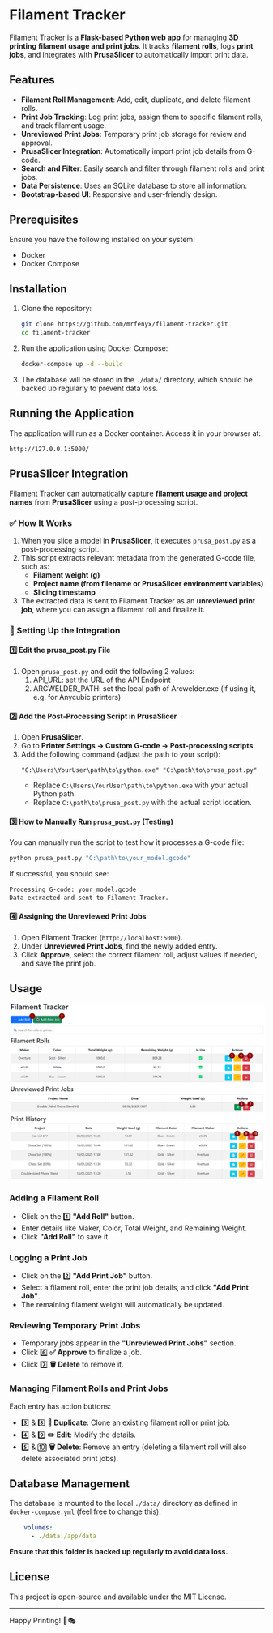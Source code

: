# Filament Tracker

Filament Tracker is a **Flask-based Python web app** for managing **3D printing filament usage and print jobs**. It tracks **filament rolls**, logs **print jobs**, and integrates with **PrusaSlicer** to automatically import print data.

## Features

- **Filament Roll Management**: Add, edit, duplicate, and delete filament rolls.
- **Print Job Tracking**: Log print jobs, assign them to specific filament rolls, and track filament usage.
- **Unreviewed Print Jobs**: Temporary print job storage for review and approval.
- **PrusaSlicer Integration**: Automatically import print job details from G-code.
- **Search and Filter**: Easily search and filter through filament rolls and print jobs.
- **Data Persistence**: Uses an SQLite database to store all information.
- **Bootstrap-based UI**: Responsive and user-friendly design.

## Prerequisites

Ensure you have the following installed on your system:

- Docker
- Docker Compose

## Installation

1. Clone the repository:
   ```sh
   git clone https://github.com/mrfenyx/filament-tracker.git
   cd filament-tracker
   ```

2. Run the application using Docker Compose:
   ```sh
   docker-compose up -d --build
   ```

3. The database will be stored in the `./data/` directory, which should be backed up regularly to prevent data loss.

## Running the Application

The application will run as a Docker container. Access it in your browser at:

```
http://127.0.0.1:5000/
```

## PrusaSlicer Integration
Filament Tracker can automatically capture **filament usage and project names** from **PrusaSlicer** using a post-processing script.

### ✅ How It Works
1. When you slice a model in **PrusaSlicer**, it executes `prusa_post.py` as a post-processing script.
2. This script extracts relevant metadata from the generated G-code file, such as:
   - **Filament weight (g)**
   - **Project name (from filename or PrusaSlicer environment variables)**
   - **Slicing timestamp**
3. The extracted data is sent to Filament Tracker as an **unreviewed print job**, where you can assign a filament roll and finalize it.

### 🔧 Setting Up the Integration
#### **1️⃣ Edit the prusa_post.py File**
1. Open `prusa_post.py` and edit the following 2 values:
   1. API_URL: set the URL of the API Endpoint
   2. ARCWELDER_PATH: set the local path of Arcwelder.exe (if using it, e.g. for Anycubic printers)

#### **2️⃣ Add the Post-Processing Script in PrusaSlicer**
1. Open **PrusaSlicer**.
2. Go to **Printer Settings → Custom G-code → Post-processing scripts**.
3. Add the following command (adjust the path to your script):
   ```
   "C:\Users\YourUser\path\to\python.exe" "C:\path\to\prusa_post.py"
   ```
   - Replace `C:\Users\YourUser\path\to\python.exe` with your actual Python path.
   - Replace `C:\path\to\prusa_post.py` with the actual script location.

#### **3️⃣ How to Manually Run `prusa_post.py` (Testing)**
You can manually run the script to test how it processes a G-code file:
```bash
python prusa_post.py "C:\path\to\your_model.gcode"
```
If successful, you should see:
```plaintext
Processing G-code: your_model.gcode
Data extracted and sent to Filament Tracker.
```

#### **4️⃣ Assigning the Unreviewed Print Jobs**
1. Open Filament Tracker (`http://localhost:5000`).
2. Under **Unreviewed Print Jobs**, find the newly added entry.
3. Click **Approve**, select the correct filament roll, adjust values if needed, and save the print job.

## Usage

![Filament Tracker UI](./static/images/UI.png)

### Adding a Filament Roll
- Click on the 1️⃣ **"Add Roll"** button.
- Enter details like Maker, Color, Total Weight, and Remaining Weight.
- Click **"Add Roll"** to save it.

### Logging a Print Job
- Click on the 2️⃣ **"Add Print Job"** button.
- Select a filament roll, enter the print job details, and click **"Add Print Job"**.
- The remaining filament weight will automatically be updated.

### Reviewing Temporary Print Jobs
- Temporary jobs appear in the **"Unreviewed Print Jobs"** section.
- Click 6️⃣ **✅ Approve** to finalize a job.
- Click 7️⃣ **🗑️ Delete** to remove it.

### Managing Filament Rolls and Print Jobs
Each entry has action buttons:
- 3️⃣ & 8️⃣ **📄 Duplicate**: Clone an existing filament roll or print job.
- 4️⃣ & 9️⃣ **✏️ Edit**: Modify the details.
- 5️⃣ & 🔟 **🗑️ Delete**: Remove an entry (deleting a filament roll will also delete associated print jobs).

## Database Management
The database is mounted to the local `./data/` directory as defined in `docker-compose.yml` (feel free to change this):
```yml
    volumes:
      - ./data:/app/data
```
**Ensure that this folder is backed up regularly to avoid data loss.**

## License
This project is open-source and available under the MIT License.

---
Happy Printing! 🎨🎭

